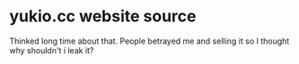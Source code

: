 # yukio.cc website source
 Thinked long time about that. People betrayed me and selling it so I thought why shouldn't i leak it?
